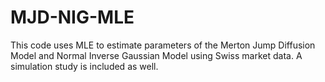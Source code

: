 # MJD-NIG-MLE
This code uses MLE to estimate parameters of the Merton Jump Diffusion Model and Normal Inverse Gaussian Model using Swiss market data. A simulation study is included as well.
